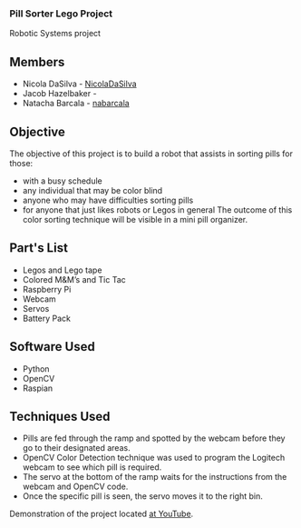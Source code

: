 ### Pill Sorter Lego Project
Robotic Systems project

## Members
* Nicola DaSilva - [NicolaDaSilva](https://github.com/NicolaDaSilva)
* Jacob Hazelbaker - 
* Natacha Barcala - [nabarcala](https://github.com/nabarcala)

## Objective
The objective of this project is to build a robot that assists in sorting pills for those: 
* with a busy schedule 
* any individual that may be color blind 
* anyone who may have difficulties sorting pills 
* for anyone that just likes robots or Legos in general 
The outcome of this color sorting technique will be visible in a mini pill organizer. 

## Part's List
* Legos and Lego tape
* Colored M&M’s and Tic Tac
* Raspberry Pi
* Webcam
* Servos
* Battery Pack

## Software Used
* Python
* OpenCV
* Raspian

## Techniques Used
* Pills are fed through the ramp and spotted by the webcam before they go to their designated areas.
* OpenCV Color Detection technique was used to program the Logitech webcam to see which pill is required. 
* The servo at the bottom of the ramp waits for the instructions from the webcam and OpenCV code.
* Once the specific pill is seen, the servo moves it to the right bin.

Demonstration of the project located [at YouTube](https://www.youtube.com/watch?v=2oY3lIN6V7k&feature=youtu.be).
